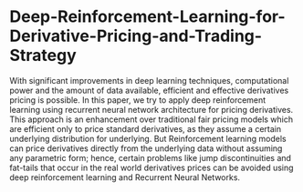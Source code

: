 # Deep-Reinforcement-Learning-for-Derivative-Pricing-and-Trading-Strategy
With significant improvements in deep learning techniques, computational power and the amount of data available, efficient and effective derivatives pricing is possible. In this paper, we try to apply deep reinforcement learning using recurrent neural network architecture for pricing derivatives. This approach is an enhancement over traditional fair pricing models which are efficient only to price standard derivatives, as they assume a certain underlying distribution for underlying. But Reinforcement learning models can price derivatives directly from the underlying data without assuming any parametric form; hence, certain problems like jump discontinuities and fat-tails that occur in the real world derivatives prices can be avoided using deep reinforcement learning and Recurrent Neural Networks.
